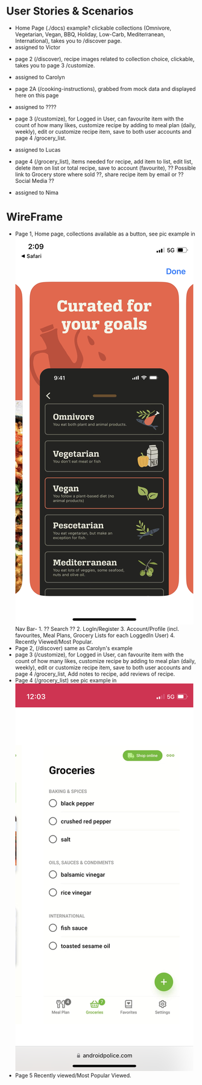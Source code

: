 # User Stories & Scenarios

- Home Page (./docs) example?
clickable collections (Omnivore, Vegetarian, Vegan, BBQ, Holiday, Low-Carb, Mediterranean, International), takes you to /discover page.
- assigned to Victor

* page 2 (/discover), recipe images related to collection choice, clickable, takes you to page 3 /customize.
- assigned to Carolyn

* page 2A (/cooking-instructions), grabbed from mock data and displayed here on this page
- assigned to ????

* page 3 (/customize), for Logged in User, can favourite item with the count of how many likes, customize recipe by adding to meal plan (daily, weekly), edit or customize recipe item, save to both user accounts and page 4 /grocery_list.
- assigned to Lucas

* page 4 (/grocery_list), items needed for recipe, add item to list, edit list, delete item on list or total recipe, save to account (favourite), ?? Possible link to Grocery store where sold ??, share recipe item by email or ?? Social Media ??
- assigned to Nima

# WireFrame

- Page 1, Home page, collections available as a button, see pic example in ![a relative link](docs/Home_page.png)
  Nav Bar- 1. ?? Search ?? 2. LogIn/Register 3. Account/Profile (incl. favourites, Meal Plans, Grocery Lists for each LoggedIn User) 4. Recently Viewed/Most Popular.
- Page 2, (/discover) same as Carolyn's example
- page 3 (/customize), for Logged in User, can favourite item with the count of how many likes, customize recipe by adding to meal plan (daily, weekly), edit or customize recipe item, save to both user accounts and page 4 /grocery_list, Add notes to recipe, add reviews of recipe.
- Page 4 (/grocery_list) see pic example in ![a relative link](docs/grocery_list.png)
- Page 5 Recently viewed/Most Popular Viewed.
